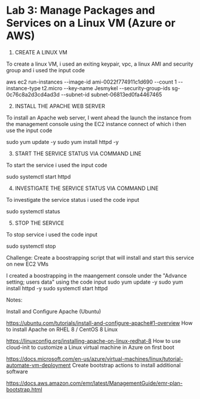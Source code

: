 # Lab 3: Manage Packages and Services on a Linux VM (Azure or AWS)


1. CREATE A LINUX VM

To create a linux VM, i used an exiting keypair, vpc, a linux AMI and security group and i used the input code

aws ec2 run-instances 
--image-id ami-0022f774911c1d690 
--count 1 
--instance-type t2.micro 
--key-name Jesmykel 
--security-group-ids sg-0c76c8a2d3cd4ad3d
--subnet-id subnet-06813ed0fa4467465


2. INSTALL THE APACHE WEB SERVER

To install an Apache web server, I went ahead the launch the instance from the management console using the EC2 instance connect of which i then use the input code

sudo yum update -y
sudo yum install httpd -y

3. START THE SERVICE STATUS VIA COMMAND LINE

To start the service i used the input code 

sudo systemctl start httpd

4. INVESTIGATE THE SERVICE STATUS VIA COMMAND LINE

To investigate the service status i used the code input

sudo systemctl status

5. STOP THE SERVICE

To stop service i used the code input

sudo systemctl stop


Challenge: Create a boostrapping script that will install and start this service on new EC2 VMs

I created a boostrapping in the maangement console under the "Advance setting; users data" using the code input
sudo yum update -y
sudo yum install httpd -y
sudo systemctl start httpd 

Notes:

Install and Configure Apache (Ubuntu)

https://ubuntu.com/tutorials/install-and-configure-apache#1-overview
How to install Apache on RHEL 8 / CentOS 8 Linux

https://linuxconfig.org/installing-apache-on-linux-redhat-8
How to use cloud-init to customize a Linux virtual machine in Azure on first boot

https://docs.microsoft.com/en-us/azure/virtual-machines/linux/tutorial-automate-vm-deployment
Create bootstrap actions to install additional software

https://docs.aws.amazon.com/emr/latest/ManagementGuide/emr-plan-bootstrap.html